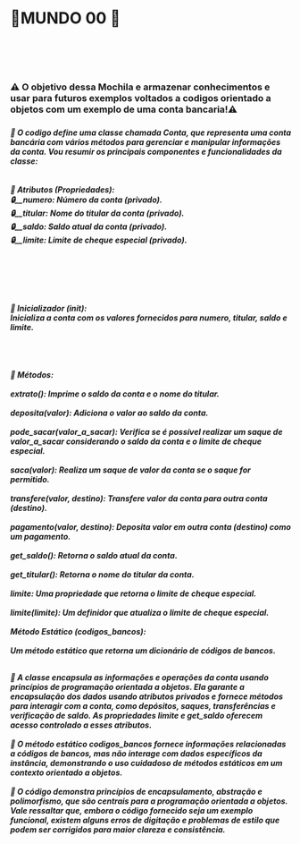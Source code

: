 <h1>🐍MUNDO 00 🐍<h1>
️<h3>⚠️ O objetivo dessa Mochila e armazenar conhecimentos e usar para futuros exemplos voltados a codigos orientado a objetos com um exemplo de uma conta bancaria!⚠️<h3>
  
<h5>📜 O codigo define uma classe chamada Conta, que representa uma conta bancária com vários métodos para gerenciar e manipular informações da conta. Vou resumir os principais componentes e funcionalidades da classe:
<br>
<br>
 <br>
🔧 Atributos (Propriedades):
<br>
🔒__numero: Número da conta (privado).
  <br>
🔒__titular: Nome do titular da conta (privado).
  <br>
🔒__saldo: Saldo atual da conta (privado).
  <br>
🔒__limite: Limite de cheque especial (privado).
  <br>
  <br>
<br>
 <br>
  <br>
<br>
  
🔧 Inicializador (__init__):
<br>
Inicializa a conta com os valores fornecidos para numero, titular, saldo e limite.
<br>
<br>
   <br>
  <br>
<br>
🔧 Métodos:
<br>
<br>
extrato(): Imprime o saldo da conta e o nome do titular.
<br>
  <br>
deposita(valor): Adiciona o valor ao saldo da conta.
<br>
  <br>
pode_sacar(valor_a_sacar): Verifica se é possível realizar um saque de valor_a_sacar considerando o saldo da conta e o limite de cheque especial.
<br>
  <br>
saca(valor): Realiza um saque de valor da conta se o saque for permitido.
<br>
  <br>
transfere(valor, destino): Transfere valor da conta para outra conta (destino).
<br>
  <br>
pagamento(valor, destino): Deposita valor em outra conta (destino) como um pagamento.
<br>
  <br>
get_saldo(): Retorna o saldo atual da conta.
<br>
  <br>
get_titular(): Retorna o nome do titular da conta.
<br>
  <br>
limite: Uma propriedade que retorna o limite de cheque especial.
<br>
  <br>
limite(limite): Um definidor que atualiza o limite de cheque especial.
<br>
  <br>
Método Estático (codigos_bancos):
<br>
  <br>
Um método estático que retorna um dicionário de códigos de bancos.
   <br>
  <br>
  
📜 A classe encapsula as informações e operações da conta usando princípios de programação orientada a objetos. Ela garante a encapsulação dos dados usando atributos privados e fornece métodos para interagir com a conta, como depósitos, saques, transferências e verificação de saldo. As propriedades limite e get_saldo oferecem acesso controlado a esses atributos.
 <br>
  <br>
📜 O método estático codigos_bancos fornece informações relacionadas a códigos de bancos, mas não interage com dados específicos da instância, demonstrando o uso cuidadoso de métodos estáticos em um contexto orientado a objetos.
 <br>
  <br>
📜 O código demonstra princípios de encapsulamento, abstração e polimorfismo, que são centrais para a programação orientada a objetos. Vale ressaltar que, embora o código fornecido seja um exemplo funcional, existem alguns erros de digitação e problemas de estilo que podem ser corrigidos para maior clareza e consistência.<h5>
